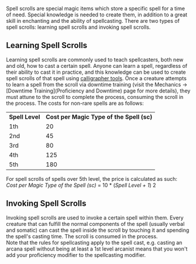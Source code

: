 Spell scrolls are special magic items which store a specific spell for a time of need. Special knowledge is needed to create them, in addition to a great skill in enchanting and the ability of spellcasting. There are two types of spell scrolls: learning spell scrolls and invoking spell scrolls.
 
## Learning Spell Scrolls
 
Learning spell scrolls are commonly used to teach spellcasters, both new and old, how to cast a certain spell. Anyone can learn a spell, regardless of their ability to cast it in practice, and this knowledge can be used to create spell scrolls of that spell using [calligrapher tools](Sign%20of%20Remembrance/Mechanics/Tools.md). Once a creature attempts to learn a spell from the scroll via downtime training (visit the Mechanics -> [Downtime Training](Proficiency and Downtime) page for more details), they must attune to the scroll to complete the process, consuming the scroll in the process. The costs for non-rare spells are as follows:
 
|   |   |
|---|---|
|**Spell Level**|**Cost per Magic Type of the Spell (sc)**|
|1th|20|
|2nd|45|
|3rd|80|
|4th|125|
|5th|180|
 
For spell scrolls of spells over 5th level, the price is calculated as such:  
_Cost per Magic Type of the Spell_ _(sc)_ = 10 * (_Spell Level + 1_) 2
 
## Invoking Spell Scrolls
 
Invoking spell scrolls are used to invoke a certain spell within them. Every creature that can fulfill the normal components of the spell (usually verbal and somatic) can cast the spell inside the scroll by touching it and spending the spell's casting time. The scroll is consumed in the process.  
Note that the rules for spellcasting apply to the spell cast, e.g. casting an arcana spell without being at least a 1st level arcanist means that you won't add your proficiency modifier to the spellcasting modifier.